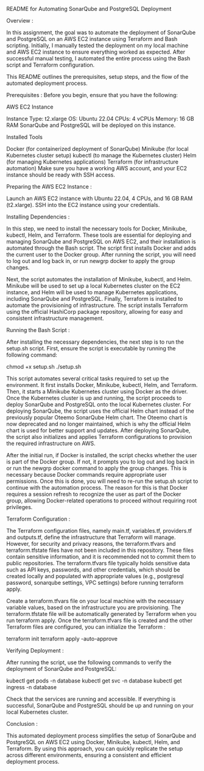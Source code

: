 README for Automating SonarQube and PostgreSQL Deployment

Overview :

In this assignment, the goal was to automate the deployment of SonarQube and PostgreSQL on an AWS EC2 instance using Terraform and Bash scripting. Initially, I manually tested the deployment on my local machine and AWS EC2 instance to ensure everything worked as expected. After successful manual testing, I automated the entire process using the Bash script and Terraform configuration.

This README outlines the prerequisites, setup steps, and the flow of the automated deployment process.

Prerequisites :
Before you begin, ensure that you have the following:

AWS EC2 Instance

Instance Type: t2.xlarge
OS: Ubuntu 22.04
CPUs: 4 vCPUs
Memory: 16 GB RAM
SonarQube and PostgreSQL will be deployed on this instance.

Installed Tools

Docker (for containerized deployment of SonarQube)
Minikube (for local Kubernetes cluster setup)
kubectl (to manage the Kubernetes cluster)
Helm (for managing Kubernetes applications)
Terraform (for infrastructure automation)
Make sure you have a working AWS account, and your EC2 instance should be ready with SSH access.

Preparing the AWS EC2 Instance :

Launch an AWS EC2 instance with Ubuntu 22.04, 4 CPUs, and 16 GB RAM (t2.xlarge).
SSH into the EC2 instance using your credentials.

Installing Dependencies :

In this step, we need to install the necessary tools for Docker, Minikube, kubectl, Helm, and Terraform. These tools are essential for deploying and managing SonarQube and PostgreSQL on AWS EC2, and their installation is automated through the Bash script. The script first installs Docker and adds the current user to the Docker group. After running the script, you will need to log out and log back in, or run newgrp docker to apply the group changes. 

Next, the script automates the installation of Minikube, kubectl, and Helm. Minikube will be used to set up a local Kubernetes cluster on the EC2 instance, and Helm will be used to manage Kubernetes applications, including SonarQube and PostgreSQL. Finally, Terraform is installed to automate the provisioning of infrastructure. The script installs Terraform using the official HashiCorp package repository, allowing for easy and consistent infrastructure management.

Running the Bash Script :

After installing the necessary dependencies, the next step is to run the setup.sh script. 
First, ensure the script is executable by running the following command:

chmod +x setup.sh
./setup.sh

This script automates several critical tasks required to set up the environment. It first installs Docker, Minikube, kubectl, Helm, and Terraform. Then, it starts a Minikube Kubernetes cluster using Docker as the driver. Once the Kubernetes cluster is up and running, the script proceeds to deploy SonarQube and PostgreSQL onto the local Kubernetes cluster. For deploying SonarQube, the script uses the official Helm chart instead of the previously popular Oteemo SonarQube Helm chart. The Oteemo chart is now deprecated and no longer maintained, which is why the official Helm chart is used for better support and updates. After deploying SonarQube, the script also initializes and applies Terraform configurations to provision the required infrastructure on AWS.

After the initial run, if Docker is installed, the script checks whether the user is part of the Docker group. If not, it prompts you to log out and log back in or run the newgrp docker command to apply the group changes. This is necessary because Docker commands require appropriate user permissions. Once this is done, you will need to re-run the setup.sh script to continue with the automation process. The reason for this is that Docker requires a session refresh to recognize the user as part of the Docker group, allowing Docker-related operations to proceed without requiring root privileges.

Terraform Configuration :

The Terraform configuration files, namely main.tf, variables.tf, providers.tf and outputs.tf, define the infrastructure that Terraform will manage. However, for security and privacy reasons, the terraform.tfvars and terraform.tfstate files have not been included in this repository. 
These files contain sensitive information, and it is recommended not to commit them to public repositories. 
The terraform.tfvars file typically holds sensitive data such as API keys, passwords, and other credentials, which should be created locally and populated with appropriate values (e.g., postgresql password, sonarqube settings, VPC settings) before running terraform apply. 

Create a terraform.tfvars file on your local machine with the necessary variable values, based on the infrastructure you are provisioning.
The terraform.tfstate file will be automatically generated by Terraform when you run terraform apply.
Once the terraform.tfvars file is created and the other Terraform files are configured, you can initialize the Terraform :

terraform init
terraform apply -auto-approve


Verifying Deployment :

After running the script, use the following commands to verify the deployment of SonarQube and PostgreSQL:

kubectl get pods -n database
kubectl get svc -n database
kubectl get ingress -n database

Check that the services are running and accessible. If everything is successful, SonarQube and PostgreSQL should be up and running on your local Kubernetes cluster.

Conclusion :

This automated deployment process simplifies the setup of SonarQube and PostgreSQL on AWS EC2 using Docker, Minikube, kubectl, Helm, and Terraform. By using this approach, you can quickly replicate the setup across different environments, ensuring a consistent and efficient deployment process.

